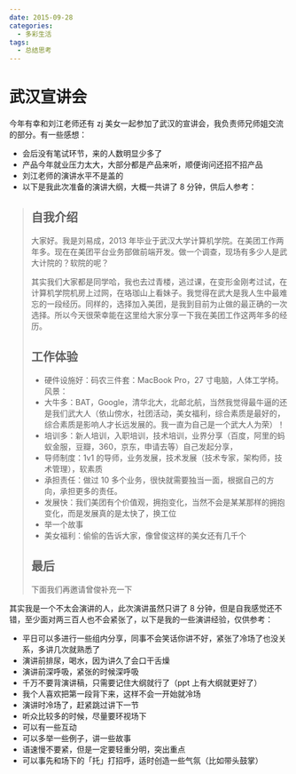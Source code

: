 ```yaml
---
date: 2015-09-28
categories:
  - 多彩生活
tags:
  - 总结思考
---
```


# 武汉宣讲会

今年有幸和刘江老师还有 zj 美女一起参加了武汉的宣讲会，我负责师兄师姐交流的部分。有一些感想：

- 会后没有笔试环节，来的人数明显少多了
- 产品今年就业压力太大，大部分都是产品来听，顺便询问还招不招产品
- 刘江老师的演讲水平不是盖的
- 以下是我此次准备的演讲大纲，大概一共讲了 8 分钟，供后人参考：

> ## 自我介绍
>
> 大家好。我是刘易成，2013 年毕业于武汉大学计算机学院。在美团工作两年多。现在在美团平台业务部做前端开发。做一个调查，现场有多少人是武大计院的？软院的呢？
>
> 其实我们大家都是同学哈，我也去过青楼，逃过课，在变形金刚考过试，在计算机学院机房上过网，在珞珈山上看妹子。我觉得在武大是我人生中最难忘的一段经历。同样的，选择加入美团，是我到目前为止做的最正确的一次选择。所以今天很荣幸能在这里给大家分享一下我在美团工作这两年多的经历。
>
> ## 工作体验
>
> - 硬件设施好：码农三件套：MacBook Pro，27 寸电脑，人体工学椅。风景：
> - 大牛多：BAT，Google，清华北大，北邮北航，当然我觉得最牛逼的还是我们武大人（依山傍水，社团活动，美女福利，综合素质是最好的，综合素质是影响人才长远发展的。我一直为自己是一个武大人为荣）！
> - 培训多：新人培训，入职培训，技术培训，业界分享（百度，阿里的蚂蚁金服，豆瓣，360，京东，申请去等）自己发起分享，
> - 导师制度：1v1 的导师，业务发展，技术发展（技术专家，架构师，技术管理），软素质
> - 承担责任：做过 10 多个业务，很快就需要独当一面，根据自己的方向，承担更多的责任。
> - 发展快：我们美团有个价值观，拥抱变化，当然不会是某某那样的拥抱变化，而是发展真的是太快了，换工位
> - 举一个故事
> - 美女福利：偷偷的告诉大家，像曾俊这样的美女还有几千个
>
> ## 最后
>
> 下面我们再邀请曾俊补充一下

其实我是一个不太会演讲的人，此次演讲虽然只讲了 8 分钟，但是自我感觉还不错，至少面对两三百人也不会紧张了，以下是我的一些演讲经验，仅供参考：

- 平日可以多进行一些组内分享，同事不会笑话你讲不好，紧张了冷场了也没关系，多讲几次就熟悉了
- 演讲前排尿，喝水，因为讲久了会口干舌燥
- 演讲前深呼吸，紧张的时候深呼吸
- 千万不要背演讲稿，只需要记住大纲就行了（ppt 上有大纲就更好了）
- 我个人喜欢把第一段背下来，这样不会一开始就冷场
- 演讲时冷场了，赶紧跳过讲下一节
- 听众比较多的时候，尽量要环视场下
- 可以有一些互动
- 可以多举一些例子，讲一些故事
- 语速慢不要紧，但是一定要轻重分明，突出重点
- 可以事先和场下的「托」打招呼，适时创造一些气氛（比如带头鼓掌）
